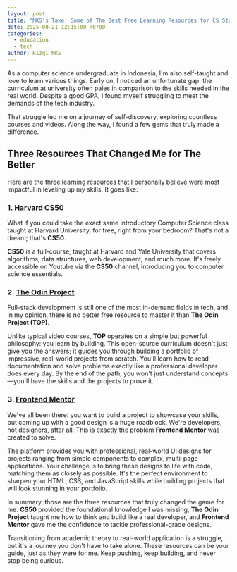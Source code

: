 ```yaml
---
layout: post
title: "MKS's Take: Some of The Best Free Learning Resources for CS Students"
date: 2025-08-21 12:15:00 +0700
categories:
  - education
  - tech
author: Rizqi MKS
---
```


As a computer science undergraduate in Indonesia, I'm also self-taught and love to learn various things. Early on, I noticed an unfortunate gap: the curriculum at university often pales in comparison to the skills needed in the real world. Despite a good GPA, I found myself struggling to meet the demands of the tech industry.

That struggle led me on a journey of self-discovery, exploring countless courses and videos. Along the way, I found a few gems that truly made a difference.

## Three Resources That Changed Me for The Better

Here are the three learning resources that I personally believe were most impactful in leveling up my skills. It goes like:

### 1. [**Harvard CS50**](https://cs50.harvard.edu/x/)
What if you could take the exact same introductory Computer Science class taught at Harvard University, for free, right from your bedroom? That's not a dream; that's **CS50**.

**CS50** is a full-course, taught at Harvard and Yale University that covers algorithms, data structures, web development, and much more. It's freely accessible on Youtube via the **CS50** channel, introducing you to computer science essentials.

### 2. [**The Odin Project**](https://www.theodinproject.com/)
Full-stack development is still one of the most in-demand fields in tech, and in my opinion, there is no better free resource to master it than **The Odin Project (TOP)**.

Unlike typical video courses, **TOP** operates on a simple but powerful philosophy: you learn by building. This open-source curriculum doesn't just give you the answers; it guides you through building a portfolio of impressive, real-world projects from scratch. You'll learn how to read documentation and solve problems exactly like a professional developer does every day. By the end of the path, you won't just understand concepts—you'll have the skills and the projects to prove it.

### 3. [**Frontend Mentor**](https://www.frontendmentor.io/)
We've all been there: you want to build a project to showcase your skills, but coming up with a good design is a huge roadblock. We're developers, not designers, after all. This is exactly the problem **Frontend Mentor** was created to solve.

The platform provides you with professional, real-world UI designs for projects ranging from simple components to complex, multi-page applications. Your challenge is to bring these designs to life with code, matching them as closely as possible. It's the perfect environment to sharpen your HTML, CSS, and JavaScript skills while building projects that will look stunning in your portfolio.

In summary, those are the three resources that truly changed the game for me. **CS50** provided the foundational knowledge I was missing, **The Odin Project** taught me how to think and build like a real developer, and **Frontend Mentor** gave me the confidence to tackle professional-grade designs.

Transitioning from academic theory to real-world application is a struggle, but it's a journey you don't have to take alone. These resources can be your guide, just as they were for me. Keep pushing, keep building, and never stop being curious.